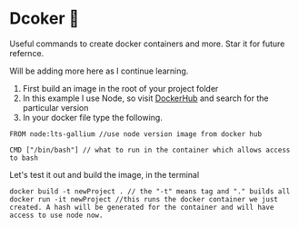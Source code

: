 # Dcoker 🐬 
Useful commands to create docker containers and more. Star it for future refernce. 

Will be adding more here as I continue learning. 


1. First build an image in the root of your project folder 
2. In this example I use Node, so visit [DockerHub](https://hub.docker.com/) and search for the particular version
3. In your docker file type the following.
 
```
FROM node:lts-gallium //use node version image from docker hub

CMD ["/bin/bash"] // what to run in the container which allows access to bash

```
Let's test it out and build the image, in the terminal

```
docker build -t newProject . // the "-t" means tag and "." builds all
docker run -it newProject //this runs the docker container we just created. A hash will be generated for the container and will have access to use node now. 


```
